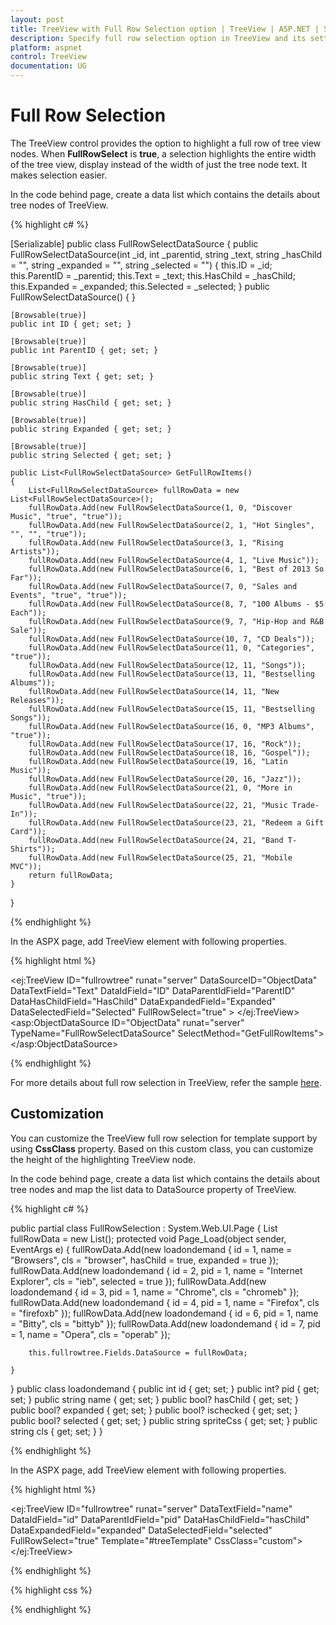 ```yaml
---
layout: post
title: TreeView with Full Row Selection option | TreeView | ASP.NET | Syncfusion
description: Specify full row selection option in TreeView and its settings
platform: aspnet
control: TreeView
documentation: UG
---
```



# Full Row Selection

The TreeView control provides the option to highlight a full row of tree view nodes. When **FullRowSelect** is **true**, a selection highlights the entire width of the tree view, display instead of the width of just the tree node text. It makes selection easier.

In the code behind page, create a data list which contains the details about tree nodes of TreeView.

{% highlight c# %}

[Serializable]
public class FullRowSelectDataSource
{
    public FullRowSelectDataSource(int _id, int _parentid, string _text, string _hasChild = "", string _expanded = "", string _selected = "")
    {
        this.ID = _id;
        this.ParentID = _parentid;
        this.Text = _text;
        this.HasChild = _hasChild;
        this.Expanded = _expanded;
        this.Selected = _selected;
    }
    public FullRowSelectDataSource() { }

    [Browsable(true)]
    public int ID { get; set; }

    [Browsable(true)]
    public int ParentID { get; set; }

    [Browsable(true)]
    public string Text { get; set; }

    [Browsable(true)]
    public string HasChild { get; set; }

    [Browsable(true)]
    public string Expanded { get; set; }

    [Browsable(true)]
    public string Selected { get; set; }

    public List<FullRowSelectDataSource> GetFullRowItems()
    {
        List<FullRowSelectDataSource> fullRowData = new List<FullRowSelectDataSource>();
        fullRowData.Add(new FullRowSelectDataSource(1, 0, "Discover Music", "true", "true"));
        fullRowData.Add(new FullRowSelectDataSource(2, 1, "Hot Singles", "", "", "true"));
        fullRowData.Add(new FullRowSelectDataSource(3, 1, "Rising Artists"));
        fullRowData.Add(new FullRowSelectDataSource(4, 1, "Live Music"));
        fullRowData.Add(new FullRowSelectDataSource(6, 1, "Best of 2013 So Far"));
        fullRowData.Add(new FullRowSelectDataSource(7, 0, "Sales and Events", "true", "true"));
        fullRowData.Add(new FullRowSelectDataSource(8, 7, "100 Albums - $5 Each"));
        fullRowData.Add(new FullRowSelectDataSource(9, 7, "Hip-Hop and R&B Sale"));
        fullRowData.Add(new FullRowSelectDataSource(10, 7, "CD Deals"));
        fullRowData.Add(new FullRowSelectDataSource(11, 0, "Categories", "true"));
        fullRowData.Add(new FullRowSelectDataSource(12, 11, "Songs"));
        fullRowData.Add(new FullRowSelectDataSource(13, 11, "Bestselling Albums"));
        fullRowData.Add(new FullRowSelectDataSource(14, 11, "New Releases"));
        fullRowData.Add(new FullRowSelectDataSource(15, 11, "Bestselling Songs"));
        fullRowData.Add(new FullRowSelectDataSource(16, 0, "MP3 Albums", "true"));
        fullRowData.Add(new FullRowSelectDataSource(17, 16, "Rock"));
        fullRowData.Add(new FullRowSelectDataSource(18, 16, "Gospel"));
        fullRowData.Add(new FullRowSelectDataSource(19, 16, "Latin Music"));
        fullRowData.Add(new FullRowSelectDataSource(20, 16, "Jazz"));
        fullRowData.Add(new FullRowSelectDataSource(21, 0, "More in Music", "true"));
        fullRowData.Add(new FullRowSelectDataSource(22, 21, "Music Trade-In"));
        fullRowData.Add(new FullRowSelectDataSource(23, 21, "Redeem a Gift Card"));
        fullRowData.Add(new FullRowSelectDataSource(24, 21, "Band T-Shirts"));
        fullRowData.Add(new FullRowSelectDataSource(25, 21, "Mobile MVC"));
        return fullRowData;
    }
}

{% endhighlight %}

In the ASPX page, add TreeView element with following properties.

{% highlight html %}

<ej:TreeView ID="fullrowtree" runat="server" DataSourceID="ObjectData" DataTextField="Text"
    DataIdField="ID" DataParentIdField="ParentID" DataHasChildField="HasChild"
    DataExpandedField="Expanded" DataSelectedField="Selected" FullRowSelect="true" >
</ej:TreeView>
<asp:ObjectDataSource ID="ObjectData" runat="server" TypeName="FullRowSelectDataSource"
    SelectMethod="GetFullRowItems"></asp:ObjectDataSource>

{% endhighlight %}

For more details about full row selection in TreeView, refer the sample [here](http://asp.syncfusion.com/demos/web/treeview/fullrowselection.aspx).

## Customization

You can customize the TreeView full row selection for template support by using **CssClass** property. Based on this custom class, you can customize the height of the highlighting TreeView node.

In the code behind page, create a data list which contains the details about tree nodes and map the list data to DataSource property of TreeView.

{% highlight c# %}

public partial class FullRowSelection : System.Web.UI.Page
{
    List<loadondemand> fullRowData = new List<loadondemand>();
    protected void Page_Load(object sender, EventArgs e)
    {
        fullRowData.Add(new loadondemand { id = 1, name = "Browsers", cls = "browser", hasChild = true, expanded = true });
        fullRowData.Add(new loadondemand { id = 2, pid = 1, name = "Internet Explorer", cls = "ieb", selected = true });
        fullRowData.Add(new loadondemand { id = 3, pid = 1, name = "Chrome", cls = "chromeb" });
        fullRowData.Add(new loadondemand { id = 4, pid = 1, name = "Firefox", cls = "firefoxb" });
        fullRowData.Add(new loadondemand { id = 6, pid = 1, name = "Bitty", cls = "bittyb" });
        fullRowData.Add(new loadondemand { id = 7, pid = 1, name = "Opera", cls = "operab" });

        this.fullrowtree.Fields.DataSource = fullRowData;

    }
}
public class loadondemand
{
    public int id { get; set; }
    public int? pid { get; set; }
    public string name { get; set; }
    public bool? hasChild { get; set; }
    public bool? expanded { get; set; }
    public bool? ischecked { get; set; }
    public bool? selected { get; set; }
    public string spriteCss { get; set; }
    public string cls { get; set; }
}

{% endhighlight %}

In the ASPX page, add TreeView element with following properties.

{% highlight html %}

<ej:TreeView ID="fullrowtree" runat="server" DataTextField="name" DataIdField="id" 
    DataParentIdField="pid" DataHasChildField="hasChild" DataExpandedField="expanded" 
    DataSelectedField="selected" FullRowSelect="true" Template="#treeTemplate" CssClass="custom">
</ej:TreeView>

<script id="treeTemplate" type="text/x-jsrender">

    {{if !hasChild}}
    <span class="con-img {{>cls}}"></span>
    {{/if}}
    {{>name}}

</script>
	
{% endhighlight %}

{% highlight css %}

<style>
    .custom .con-img {
        background-image: url("http://asp.syncfusion.com/demos/web/Content/images/toolbar/browserl.png");
        background-repeat: no-repeat;
        height: 32px;
        width: 32px;
        display: inline-block;
        overflow: hidden;
        background-repeat: no-repeat;
        text-align: center;
        vertical-align: middle;
    }
    
    .custom .e-li-active > .e-text-wrap .con-img {
        background-image: url("http://asp.syncfusion.com/demos/web/Content/images/toolbar/browserh.png");
    }
    
    .custom .e-li-hover > .e-text-wrap .con-img, .e-fullrow-wrap .e-li-focus > .e-text-wrap .con-img {
        background-image: url("http://asp.syncfusion.com/demos/web/Content/images/toolbar/browserl.png");
    }
    
    .custom .ieb {
        background-position: -84px 0px;
    }
    
    .custom .chromeb {
        background-position: -42px 0px;
    }
    
    .custom .firefoxb {
        background-position: 0px 0px;
    }
    
    .custom .bittyb {
        background-position: -126px 0px;
    }
    
    .custom .operab {
        background-position: -168px 0px;
    }
    
    /*customize the height of highlighting TreeView node*/
    .custom.e-fullrow-wrap .e-item ul .e-fullrow {
        margin-top: -36px;
        height: 36px;
    }

</style>

{% endhighlight %}

